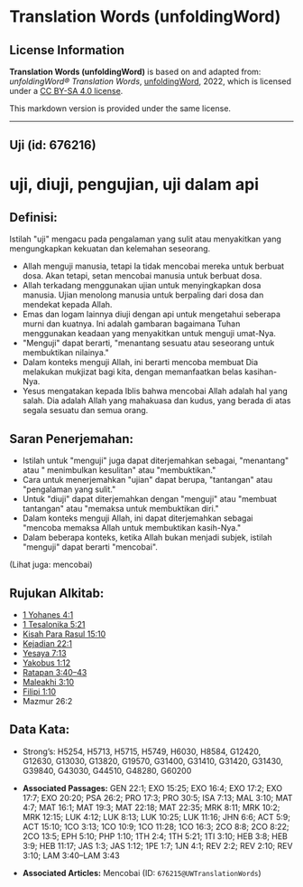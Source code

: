 # Translation Words (unfoldingWord)

## License Information

**Translation Words (unfoldingWord)** is based on and adapted from: _unfoldingWord® Translation Words_, [unfoldingWord](https://unfoldingword.org/utw), 2022, which is licensed under a [CC BY-SA 4.0 license](https://creativecommons.org/licenses/by-sa/4.0/legalcode.en).

This markdown version is provided under the same license.



--------------------------------

## Uji (id: 676216)

uji, diuji, pengujian, uji dalam api
====================================

Definisi:
---------

Istilah "uji" mengacu pada pengalaman yang sulit atau menyakitkan yang mengungkapkan kekuatan dan kelemahan seseorang.

* Allah menguji manusia, tetapi Ia tidak mencobai mereka untuk berbuat dosa. Akan tetapi, setan mencobai manusia untuk berbuat dosa.
* Allah terkadang menggunakan ujian untuk menyingkapkan dosa manusia. Ujian menolong manusia untuk berpaling dari dosa dan mendekat kepada Allah.
* Emas dan logam lainnya diuji dengan api untuk mengetahui seberapa murni dan kuatnya. Ini adalah gambaran bagaimana Tuhan menggunakan keadaan yang menyakitkan untuk menguji umat\-Nya.
* "Menguji" dapat berarti, "menantang sesuatu atau seseorang untuk membuktikan nilainya."
* Dalam konteks menguji Allah, ini berarti mencoba membuat Dia melakukan mukjizat bagi kita, dengan memanfaatkan belas kasihan\-Nya.
* Yesus mengatakan kepada Iblis bahwa mencobai Allah adalah hal yang salah. Dia adalah Allah yang mahakuasa dan kudus, yang berada di atas segala sesuatu dan semua orang.

Saran Penerjemahan:
-------------------

* Istilah untuk "menguji" juga dapat diterjemahkan sebagai, "menantang" atau " menimbulkan kesulitan" atau "membuktikan."
* Cara untuk menerjemahkan "ujian" dapat berupa, "tantangan" atau "pengalaman yang sulit."
* Untuk "diuji" dapat diterjemahkan dengan "menguji" atau "membuat tantangan" atau "memaksa untuk membuktikan diri."
* Dalam konteks menguji Allah, ini dapat diterjemahkan sebagai "mencoba memaksa Allah untuk membuktikan kasih\-Nya."
* Dalam beberapa konteks, ketika Allah bukan menjadi subjek, istilah "menguji" dapat berarti "mencobai".

(Lihat juga: mencobai)

Rujukan Alkitab:
----------------

* [1 Yohanes 4:1](https://ref.ly/1John0:0)
* [1 Tesalonika 5:21](https://ref.ly/1Thess0:0)
* [Kisah Para Rasul 15:10](https://ref.ly/Acts0:0)
* [Kejadian 22:1](https://ref.ly/Gen22:1)
* [Yesaya 7:13](https://ref.ly/Isa7:13)
* [Yakobus 1:12](https://ref.ly/Jas1:12)
* [Ratapan 3:40–43](https://ref.ly/Lam3:40-Lam3:43)
* [Maleakhi 3:10](https://ref.ly/Mal3:10)
* [Filipi 1:10](https://ref.ly/Phil1:10)
* Mazmur 26:2

Data Kata:
----------

* Strong’s: H5254, H5713, H5715, H5749, H6030, H8584, G12420, G12630, G13030, G13820, G19570, G31400, G31410, G31420, G31430, G39840, G43030, G44510, G48280, G60200

* **Associated Passages:** GEN 22:1; EXO 15:25; EXO 16:4; EXO 17:2; EXO 17:7; EXO 20:20; PSA 26:2; PRO 17:3; PRO 30:5; ISA 7:13; MAL 3:10; MAT 4:7; MAT 16:1; MAT 19:3; MAT 22:18; MAT 22:35; MRK 8:11; MRK 10:2; MRK 12:15; LUK 4:12; LUK 8:13; LUK 10:25; LUK 11:16; JHN 6:6; ACT 5:9; ACT 15:10; 1CO 3:13; 1CO 10:9; 1CO 11:28; 1CO 16:3; 2CO 8:8; 2CO 8:22; 2CO 13:5; EPH 5:10; PHP 1:10; 1TH 2:4; 1TH 5:21; 1TI 3:10; HEB 3:8; HEB 3:9; HEB 11:17; JAS 1:3; JAS 1:12; 1PE 1:7; 1JN 4:1; REV 2:2; REV 2:10; REV 3:10; LAM 3:40–LAM 3:43
* **Associated Articles:** Mencobai (ID: `676215@UWTranslationWords`)

